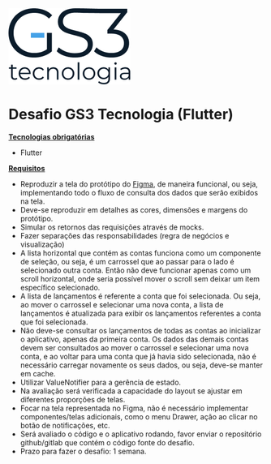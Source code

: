 <a href="https://gs3tecnologia.com.br">
    <img src="assets/readme/logo_gs3.png" width="240px">
</a>

# Desafio GS3 Tecnologia (Flutter)

<u>**Tecnologias obrigatórias**</u>
- Flutter

<u>**Requisitos**</u>
- Reproduzir a tela do protótipo do [Figma](https://www.figma.com/design/6zpyt0P3vGB4pey9LxYUXO/DESAFIO?node-id=0-54&node-type=frame&t=jrIohrpbsJIvnnc0-0), de maneira funcional, ou seja, implementando todo o
fluxo de consulta dos dados que serão exibidos na tela.
- Deve-se reproduzir em detalhes as cores, dimensões e margens do protótipo.
- Simular os retornos das requisições através de mocks.
- Fazer separações das responsabilidades (regra de negócios e visualização)
- A lista horizontal que contém as contas funciona como um componente de seleção, ou seja, é
um carrossel que ao passar para o lado é selecionado outra conta. Então não deve funcionar
apenas como um scroll horizontal, onde seria possível mover o scroll sem deixar um item
específico selecionado.
- A lista de lançamentos é referente a conta que foi selecionada. Ou seja, ao mover o carrossel e
selecionar uma nova conta, a lista de lançamentos é atualizada para exibir os lançamentos
referentes a conta que foi selecionada.
- Não deve-se consultar os lançamentos de todas as contas ao inicializar o aplicativo, apenas da
primeira conta. Os dados das demais contas devem ser consultados ao mover o carrossel e
selecionar uma nova conta, e ao voltar para uma conta que já havia sido selecionada, não é
necessário carregar novamente os seus dados, ou seja, deve-se manter em cache.
- Utilizar ValueNotifier para a gerência de estado.
- Na avaliação será verificada a capacidade do layout se ajustar em diferentes proporções de
telas.
- Focar na tela representada no Figma, não é necessário implementar componentes/telas
adicionais, como o menu Drawer, ação ao clicar no botão de notificações, etc.
- Será avaliado o código e o aplicativo rodando, favor enviar o repositório github/gitlab que
contém o código fonte do desafio.
- Prazo para fazer o desafio: 1 semana.